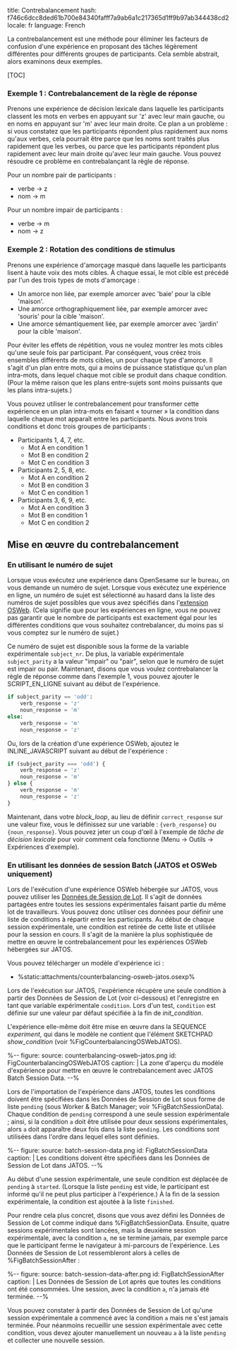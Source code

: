 title: Contrebalancement
hash: f746c6dcc8ded61b700e84340fafff7a9ab6a1c217365d1ff9b97ab344438cd2
locale: fr
language: French

La contrebalancement est une méthode pour éliminer les facteurs de confusion d'une expérience en proposant des tâches légèrement différentes pour différents groupes de participants. Cela semble abstrait, alors examinons deux exemples.

[TOC]

### Exemple 1 : Contrebalancement de la règle de réponse

Prenons une expérience de décision lexicale dans laquelle les participants classent les mots en verbes en appuyant sur 'z' avec leur main gauche, ou en noms en appuyant sur 'm' avec leur main droite. Ce plan a un problème : si vous constatez que les participants répondent plus rapidement aux noms qu'aux verbes, cela pourrait être parce que les noms sont traités plus rapidement que les verbes, ou parce que les participants répondent plus rapidement avec leur main droite qu'avec leur main gauche. Vous pouvez résoudre ce problème en contrebalançant la règle de réponse.

Pour un nombre pair de participants :

- verbe → z
- nom → m

Pour un nombre impair de participants :

- verbe → m
- nom → z

### Exemple 2 : Rotation des conditions de stimulus

Prenons une expérience d'amorçage masqué dans laquelle les participants lisent à haute voix des mots cibles. À chaque essai, le mot cible est précédé par l'un des trois types de mots d'amorçage :

- Un amorce non liée, par exemple amorcer avec 'baie' pour la cible 'maison'.
- Une amorce orthographiquement liée, par exemple amorcer avec 'souris' pour la cible 'maison'.
- Une amorce sémantiquement liée, par exemple amorcer avec 'jardin' pour la cible 'maison'.

Pour éviter les effets de répétition, vous ne voulez montrer les mots cibles qu'une seule fois par participant. Par conséquent, vous créez trois ensembles différents de mots cibles, un pour chaque type d'amorce. Il s'agit d'un plan entre mots, qui a moins de puissance statistique qu'un plan intra-mots, dans lequel chaque mot cible se produit dans chaque condition. (Pour la même raison que les plans entre-sujets sont moins puissants que les plans intra-sujets.)

Vous pouvez utiliser le contrebalancement pour transformer cette expérience en un plan intra-mots en faisant « tourner » la condition dans laquelle chaque mot apparaît entre les participants. Nous avons trois conditions et donc trois groupes de participants :

- Participants 1, 4, 7, etc.
    - Mot A en condition 1
    - Mot B en condition 2
    - Mot C en condition 3
- Participants 2, 5, 8, etc.
    - Mot A en condition 2
    - Mot B en condition 3
    - Mot C en condition 1
- Participants 3, 6, 9, etc.
    - Mot A en condition 3
    - Mot B en condition 1
    - Mot C en condition 2

## Mise en œuvre du contrebalancement

### En utilisant le numéro de sujet

Lorsque vous exécutez une expérience dans OpenSesame sur le bureau, on vous demande un numéro de sujet. Lorsque vous exécutez une expérience en ligne, un numéro de sujet est sélectionné au hasard dans la liste des numéros de sujet possibles que vous avez spécifiés dans l'[extension OSWeb](%url:osweb). (Cela signifie que pour les expériences en ligne, vous ne pouvez pas garantir que le nombre de participants est exactement égal pour les différentes conditions que vous souhaitez contrebalancer, du moins pas si vous comptez sur le numéro de sujet.)

Ce numéro de sujet est disponible sous la forme de la variable expérimentale `subject_nr`. De plus, la variable expérimentale `subject_parity` a la valeur "impair" ou "pair", selon que le numéro de sujet est impair ou pair. Maintenant, disons que vous voulez contrebalancer la règle de réponse comme dans l'exemple 1, vous pouvez ajouter le SCRIPT_EN_LIGNE suivant au début de l'expérience.

```python
if subject_parity == 'odd':
    verb_response = 'z'
    noun_response = 'm'
else:
    verb_response = 'm'
    noun_response = 'z'
```

Ou, lors de la création d'une expérience OSWeb, ajoutez le INLINE_JAVASCRIPT suivant au début de l'expérience :

```javascript
if (subject_parity === 'odd') {
    verb_response = 'z'
    noun_response = 'm'
} else {
    verb_response = 'm'
    noun_response = 'z'
}
```

Maintenant, dans votre *block_loop*, au lieu de définir `correct_response` sur une valeur fixe, vous le définissez sur une variable : `{verb_response}` ou `{noun_response}`. Vous pouvez jeter un coup d'œil à l'exemple de *tâche de décision lexicale* pour voir comment cela fonctionne (Menu -> Outils -> Expériences d'exemple).


### En utilisant les données de session Batch (JATOS et OSWeb uniquement)

Lors de l'exécution d'une expérience OSWeb hébergée sur JATOS, vous pouvez utiliser les [Données de Session de Lot](https://www.jatos.org/jatos.js-Reference.html#functions-to-access-the-batch-session). Il s'agit de données partagées entre toutes les sessions expérimentales faisant partie du même lot de travailleurs. Vous pouvez donc utiliser ces données pour définir une liste de conditions à répartir entre les participants. Au début de chaque session expérimentale, une condition est retirée de cette liste et utilisée pour la session en cours. Il s'agit de la manière la plus sophistiquée de mettre en œuvre le contrebalancement pour les expériences OSWeb hébergées sur JATOS.

Vous pouvez télécharger un modèle d'expérience ici :

- %static:attachments/counterbalancing-osweb-jatos.osexp%

Lors de l'exécution sur JATOS, l'expérience récupère une seule condition à partir des Données de Session de Lot (voir ci-dessous) et l'enregistre en tant que variable expérimentale `condition`. Lors d'un test, `condition` est définie sur une valeur par défaut spécifiée à la fin de *init_condition*.

L'expérience elle-même doit être mise en œuvre dans la SEQUENCE *experiment*, qui dans le modèle ne contient que l'élément SKETCHPAD *show_condition* (voir %FigCounterbalancingOSWebJATOS).

%--
figure:
    source: counterbalancing-osweb-jatos.png
    id: FigCounterbalancingOSWebJATOS
    caption: |
        La zone d'aperçu du modèle d'expérience pour mettre en œuvre le contrebalancement avec JATOS Batch Session Data.
--%

Lors de l'importation de l'expérience dans JATOS, toutes les conditions doivent être spécifiées dans les Données de Session de Lot sous forme de liste `pending` (sous Worker & Batch Manager; voir %FigBatchSessionData). Chaque condition de `pending` correspond à une seule session expérimentale ; ainsi, si la condition `a` doit être utilisée pour deux sessions expérimentales, alors `a` doit apparaître deux fois dans la liste `pending`. Les conditions sont utilisées dans l'ordre dans lequel elles sont définies.

%--
figure:
    source: batch-session-data.png
    id: FigBatchSessionData
    caption: |
        Les conditions doivent être spécifiées dans les Données de Session de Lot dans JATOS.
--%

Au début d'une session expérimentale, une seule condition est déplacée de `pending` à `started`. (Lorsque la liste `pending` est vide, le participant est informé qu'il ne peut plus participer à l'expérience.) À la fin de la session expérimentale, la condition est ajoutée à la liste `finished`.

Pour rendre cela plus concret, disons que vous avez défini les Données de Session de Lot comme indiqué dans %FigBatchSessionData. Ensuite, quatre sessions expérimentales sont lancées, mais la deuxième session expérimentale, avec la condition `a`, ne se termine jamais, par exemple parce que le participant ferme le navigateur à mi-parcours de l'expérience. Les Données de Session de Lot ressembleront alors à celles de %FigBatchSessionAfter :

%--
figure:
    source: batch-session-data-after.png
    id: FigBatchSessionAfter
    caption: |
        Les Données de Session de Lot après que toutes les conditions ont été consommées. Une session, avec la condition `a`, n'a jamais été terminée.
--%

Vous pouvez constater à partir des Données de Session de Lot qu'une session expérimentale a commencé avec la condition `a` mais ne s'est jamais terminée. Pour néanmoins recueillir une session expérimentale avec cette condition, vous devez ajouter manuellement un nouveau `a` à la liste `pending` et collecter une nouvelle session.